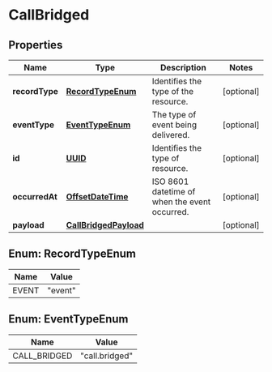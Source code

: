 

# CallBridged

## Properties

Name | Type | Description | Notes
------------ | ------------- | ------------- | -------------
**recordType** | [**RecordTypeEnum**](#RecordTypeEnum) | Identifies the type of the resource. |  [optional]
**eventType** | [**EventTypeEnum**](#EventTypeEnum) | The type of event being delivered. |  [optional]
**id** | [**UUID**](UUID.md) | Identifies the type of resource. |  [optional]
**occurredAt** | [**OffsetDateTime**](OffsetDateTime.md) | ISO 8601 datetime of when the event occurred. |  [optional]
**payload** | [**CallBridgedPayload**](CallBridgedPayload.md) |  |  [optional]



## Enum: RecordTypeEnum

Name | Value
---- | -----
EVENT | &quot;event&quot;



## Enum: EventTypeEnum

Name | Value
---- | -----
CALL_BRIDGED | &quot;call.bridged&quot;



